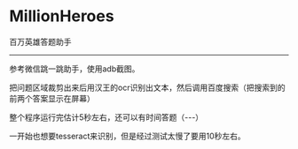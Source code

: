 # MillionHeroes
百万英雄答题助手

----------------------------------------------------------------------------------------
参考微信跳一跳助手，使用adb截图。

把问题区域裁剪出来后用汉王的ocr识别出文本，然后调用百度搜索（把搜索到的前两个答案显示在屏幕）

整个程序运行完估计5秒左右，还可以有时间答题（---）


一开始也想要tesseract来识别，但是经过测试太慢了要用10秒左右。


